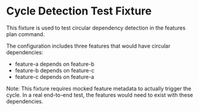 # Cycle Detection Test Fixture

This fixture is used to test circular dependency detection in the features plan command.

The configuration includes three features that would have circular dependencies:
- feature-a depends on feature-b
- feature-b depends on feature-c
- feature-c depends on feature-a

Note: This fixture requires mocked feature metadata to actually trigger the cycle.
In a real end-to-end test, the features would need to exist with these dependencies.
